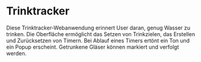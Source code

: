 # Trinktracker
Diese Trinktracker-Webanwendung erinnert User daran, genug Wasser zu trinken. Die Oberfläche ermöglicht das Setzen von Trinkzielen, das Erstellen und Zurücksetzen von Timern. Bei Ablauf eines Timers ertönt ein Ton und ein Popup erscheint. Getrunkene Gläser können markiert und verfolgt werden.
